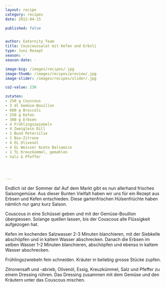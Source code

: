 ```yaml
---
layout: recipe
category: recipes
date: 2012-04-15

published: false


author: Eaternity Team
title: Couscoussalat mit Kefen und Erbsli
type: Juni Rezept
season: -
season-date: -

image-big: /images/recipes/.jpg
image-thumb: /images/recipes/preview/.jpg
image-slider: /images/recipes/slider/.jpg

co2-value: 230

zutaten:
- 250 g Couscous
- 3 dl Gemüse-Bouillon
- 600 g Broccoli
- 250 g Kefen
- 300 g Erbsen
- 4 Frühlingszwiebeln
- 4 Zweiglein Dill
- 1 Bund Petersilie
- 1 Bio-Zitrone
- 4 EL Olivenöl
- 4 EL Weisser Aceto Balsamico
- 1 TL Kreuzkümmel, gemahlen
- Salz & Pfeffer




---
```


Endlich ist der Sommer da! Auf dem Markt gibt es nun allerhand frisches Saisongemüse. Aus dieser Bunten Vielfalt haben wir uns für ein Rezept aus Erbsen und Kefen entschieden. Diese gartenfrischen Hülsenfrüchte haben nämlich nur ganz kurz Saison.

Couscous in eine Schüssel geben und mit der Gemüse-Bouillon übergiessen. Solange quellen lassen, bis der Couscous alle Flüssigkeit aufgezogen hat. 

Kefen im kochenden Salzwasser 2-3 Minuten blanchieren, mit der Siebkelle abschöpfen und in kaltem Wasser abschrecken. Danach die Erbsen im selben Wasser 1-2 Minuten blanchieren, abschöpfen und ebenso in kaltem Wasser abschrecken.

Frühlingszwiebeln fein schneiden. Kräuter in beliebig grosse Stücke zupfen.

Zitronensaft und -abrieb, Olivenöl, Essig, Kreuzkümmel, Salz und Pfeffer zu einem Dressing rühren. Das Dressing zusammen mit dem Gemüse und den Kräutern unter das Couscous mischen.

